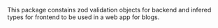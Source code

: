 
This package constains zod validation objects for backend and infered types for frontend to be used in a web app for blogs.